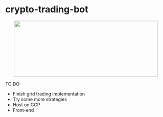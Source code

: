 # crypto-trading-bot

<p align="center">
<img src="https://github.com/bhn5ger/crypto-trading-bot/assets/72827220/e4257f77-1cff-4e11-acbd-b219f7ef5db4" width= "450" height="175"/>
</p>

TO DO:
- Finish grid trading implementation
- Try some more strategies
- Host on GCP
- Front-end